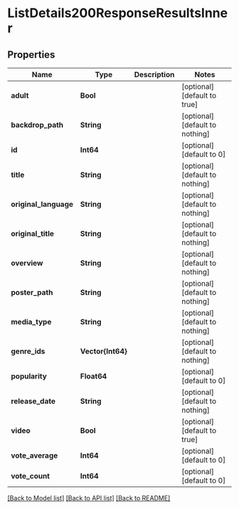 # ListDetails200ResponseResultsInner


## Properties
Name | Type | Description | Notes
------------ | ------------- | ------------- | -------------
**adult** | **Bool** |  | [optional] [default to true]
**backdrop_path** | **String** |  | [optional] [default to nothing]
**id** | **Int64** |  | [optional] [default to 0]
**title** | **String** |  | [optional] [default to nothing]
**original_language** | **String** |  | [optional] [default to nothing]
**original_title** | **String** |  | [optional] [default to nothing]
**overview** | **String** |  | [optional] [default to nothing]
**poster_path** | **String** |  | [optional] [default to nothing]
**media_type** | **String** |  | [optional] [default to nothing]
**genre_ids** | **Vector{Int64}** |  | [optional] [default to nothing]
**popularity** | **Float64** |  | [optional] [default to 0]
**release_date** | **String** |  | [optional] [default to nothing]
**video** | **Bool** |  | [optional] [default to true]
**vote_average** | **Int64** |  | [optional] [default to 0]
**vote_count** | **Int64** |  | [optional] [default to 0]


[[Back to Model list]](../README.md#models) [[Back to API list]](../README.md#api-endpoints) [[Back to README]](../README.md)


